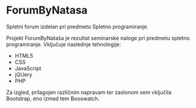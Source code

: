 # ForumByNatasa
Spletni forum izdelan pri predmetu Spletno programiranje.

Projekt ForumByNataša je rezultat seminarske naloge pri predmetu spletno programiranje. 
Vključuje naslednje tehnologije:
<ul>
  <li>HTML5</li>
  <li>CSS</li>
  <li>JavaScript</li>
  <li>jQUery</li>
  <li>PHP</li>
</ul>

Za izgled, prilagojen različnim napravam ter zaslonom sem vključila Bootstrap, eno izmed tem Booswatch.
